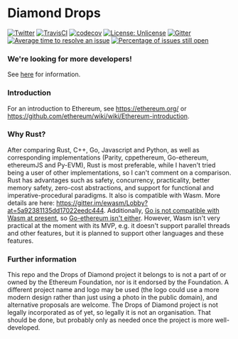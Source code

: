 # Diamond Drops
[![Twitter](https://img.shields.io/twitter/follow/DropsOfDiamond.svg?style=social)](https://twitter.com/DropsOfDiamond)
[![TravisCI](https://img.shields.io/travis/Drops-of-Diamond/Diamond-drops/master.svg)](https://travis-ci.org/Drops-of-Diamond/Diamond-drops)
[![codecov](https://codecov.io/gh/Drops-of-Diamond/Diamond-drops/branch/master/graph/badge.svg)](https://codecov.io/gh/Drops-of-Diamond/Diamond-drops)
[![License: Unlicense](https://img.shields.io/badge/License-Unlicense-lightgrey.svg)](https://github.com/Drops-of-Diamond/Diamond-drops/blob/master/LICENSE)
[![Gitter](https://badges.gitter.im/Join%20Chat.svg)](https://gitter.im/Drops-of-Diamond/Lobby?utm_source=badge&utm_medium=badge&utm_campaign=pr-badge&utm_content=badge)
[![Average time to resolve an issue](http://isitmaintained.com/badge/resolution/Drops-of-Diamond/Diamond-drops.svg)](http://isitmaintained.com/project/Drops-of-Diamond/Diamond-drops "Average time to resolve an issue")
[![Percentage of issues still open](http://isitmaintained.com/badge/open/Drops-of-Diamond/Diamond-drops.svg)](http://isitmaintained.com/project/Drops-of-Diamond/Diamond-drops "Percentage of issues still open")

### We're looking for more developers!

See [here](https://github.com/Drops-of-Diamond/Diamond-drops/wiki/Introduction-and-onboarding-process-for-new-developers) for information.

### Introduction

For an introduction to Ethereum, see https://ethereum.org/ or https://github.com/ethereum/wiki/wiki/Ethereum-introduction.
### Why Rust?

After comparing Rust, C++, Go, Javascript and Python, as well as corresponding implementations (Parity, cppethereum, Go-ethereum, ethereumJS and Py-EVM), Rust is most preferable, while I haven't tried being a user of other implementations, so I can't comment on a comparison. Rust has advantages such as safety, concurrency, practicality, better memory safety, zero-cost abstractions, and support for functional and imperative-procedural paradigms.  It also is compatible with Wasm. More details are here: https://gitter.im/ewasm/Lobby?at=5a92381135dd17022eedc444. Additionally, [Go is not compatible with Wasm at present](https://github.com/golang/go/issues/18892), so [Go-ethereum isn't either](https://github.com/ethereum/go-ethereum/issues/16192). However, Wasm isn't very practical at the moment with its MVP, e.g. it doesn't support parallel threads and other features, but it is planned to support other languages and these features.

### Further information

This repo and the Drops of Diamond project it belongs to is not a part of or owned by the Ethereum Foundation, nor is it endorsed by the Foundation. A different project name and logo may be used (the logo could use a more modern design rather than just using a photo in the public domain), and alternative proposals are welcome. The Drops of Diamond project is not legally incorporated as of yet, so legally it is not an organisation. That should be done, but probably only as needed once the project is more well-developed.
